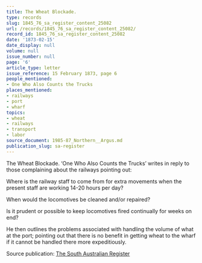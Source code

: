 ```yaml
---
title: The Wheat Blockade.
type: records
slug: 1845_76_sa_register_content_25082
url: /records/1845_76_sa_register_content_25082/
record_id: 1845_76_sa_register_content_25082
date: '1873-02-15'
date_display: null
volume: null
issue_number: null
page: '6'
article_type: letter
issue_reference: 15 February 1873, page 6
people_mentioned:
- One Who Also Counts the Trucks
places_mentioned:
- railways
- port
- wharf
topics:
- wheat
- railways
- transport
- labor
source_document: 1985-87_Northern__Argus.md
publication_slug: sa-register
---
```


The Wheat Blockade.  ‘One Who Also Counts the Trucks’ writes in reply to those complaining about the railways pointing out:

Where is the railway staff to come from for extra movements when the present staff are working 14-20 hours per day?

When would the locomotives be cleaned and/or repaired?

Is it prudent or possible to keep locomotives fired continually for weeks on end?

He then outlines the problems associated with handling the volume of what at the port; pointing out that there is no benefit in getting wheat to the wharf if it cannot be handled there more expeditiously.

Source publication: [The South Australian Register](/publications/sa-register/)
